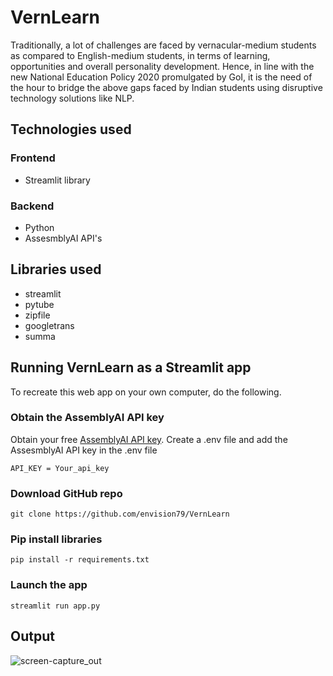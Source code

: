 # VernLearn
Traditionally, a lot of challenges are faced by vernacular-medium students as compared to English-medium students, in terms of learning, opportunities and overall personality development. Hence, in line with the new National Education Policy 2020 promulgated by GoI, it is the need of the hour to bridge the above gaps faced by Indian students using disruptive technology solutions like NLP.

## Technologies used
### Frontend
- Streamlit library
### Backend
- Python
- AssesmblyAI API's

## Libraries used
- streamlit 
- pytube 
- zipfile 
- googletrans 
- summa 

## Running VernLearn as a Streamlit app
To recreate this web app on your own computer, do the following.

### Obtain the AssemblyAI API key

Obtain your free [AssemblyAI API key](https://www.assemblyai.com/dashboard/signup).
Create a .env file and add the AssesmblyAI API key in the .env file
```
API_KEY = Your_api_key
```

###  Download GitHub repo
```
git clone https://github.com/envision79/VernLearn
```

###  Pip install libraries
```
pip install -r requirements.txt
```

###  Launch the app

```
streamlit run app.py
```
## Output
![screen-capture_out](https://user-images.githubusercontent.com/71789479/229980943-3873e86b-7e8b-48ff-9f1c-7914c9a440e6.gif)
